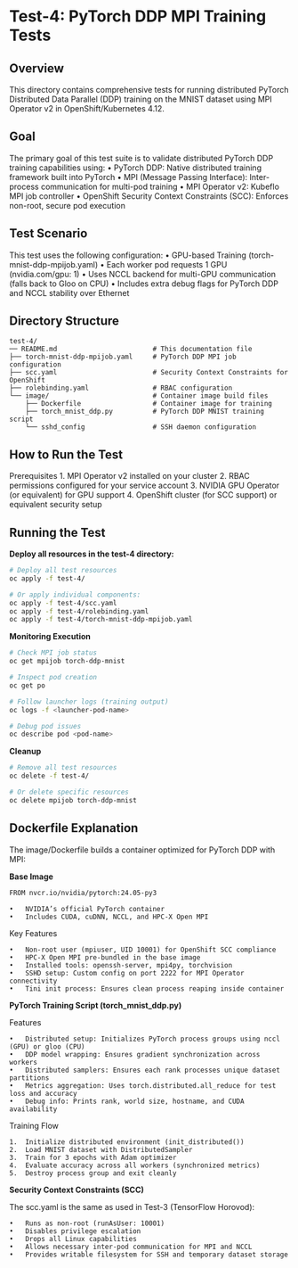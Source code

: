 # Test-4: PyTorch DDP MPI Training Tests

## Overview

This directory contains comprehensive tests for running distributed PyTorch Distributed Data Parallel (DDP) training on the MNIST dataset using MPI Operator v2 in OpenShift/Kubernetes 4.12.

## Goal

The primary goal of this test suite is to validate distributed PyTorch DDP training capabilities using:
	•	PyTorch DDP: Native distributed training framework built into PyTorch
	•	MPI (Message Passing Interface): Inter-process communication for multi-pod training
	•	MPI Operator v2: Kubeflo MPI job controller
	•	OpenShift Security Context Constraints (SCC): Enforces non-root, secure pod execution

## Test Scenario

This test uses the following configuration:
	•	GPU-based Training (torch-mnist-ddp-mpijob.yaml)
	•	Each worker pod requests 1 GPU (nvidia.com/gpu: 1)
	•	Uses NCCL backend for multi-GPU communication (falls back to Gloo on CPU)
	•	Includes extra debug flags for PyTorch DDP and NCCL stability over Ethernet

## Directory Structure

```
test-4/
── README.md                        # This documentation file
├── torch-mnist-ddp-mpijob.yaml     # PyTorch DDP MPI job configuration
├── scc.yaml                        # Security Context Constraints for OpenShift
├── rolebinding.yaml                # RBAC configuration
└── image/                          # Container image build files
    ├── Dockerfile                  # Container image for training
    ├── torch_mnist_ddp.py          # PyTorch DDP MNIST training script
    └── sshd_config                 # SSH daemon configuration
```

## How to Run the Test

Prerequisites
	1.	MPI Operator v2 installed on your cluster
	2.	RBAC permissions configured for your service account
	3.	NVIDIA GPU Operator (or equivalent) for GPU support
	4.	OpenShift cluster (for SCC support) or equivalent security setup

## Running the Test

**Deploy all resources in the test-4 directory:**

```bash
# Deploy all test resources
oc apply -f test-4/

# Or apply individual components:
oc apply -f test-4/scc.yaml
oc apply -f test-4/rolebinding.yaml
oc apply -f test-4/torch-mnist-ddp-mpijob.yaml
```

**Monitoring Execution**

```bash
# Check MPI job status
oc get mpijob torch-ddp-mnist

# Inspect pod creation
oc get po

# Follow launcher logs (training output)
oc logs -f <launcher-pod-name>

# Debug pod issues
oc describe pod <pod-name>
```

**Cleanup**

```bash
# Remove all test resources
oc delete -f test-4/

# Or delete specific resources
oc delete mpijob torch-ddp-mnist
```

## Dockerfile Explanation

The image/Dockerfile builds a container optimized for PyTorch DDP with MPI:

**Base Image**

```bash
FROM nvcr.io/nvidia/pytorch:24.05-py3
```

	•	NVIDIA’s official PyTorch container
	•	Includes CUDA, cuDNN, NCCL, and HPC-X Open MPI

Key Features

	•	Non-root user (mpiuser, UID 10001) for OpenShift SCC compliance
	•	HPC-X Open MPI pre-bundled in the base image
	•	Installed tools: openssh-server, mpi4py, torchvision
	•	SSHD setup: Custom config on port 2222 for MPI Operator connectivity
	•	Tini init process: Ensures clean process reaping inside container

**PyTorch Training Script (torch_mnist_ddp.py)**

Features

	•	Distributed setup: Initializes PyTorch process groups using nccl (GPU) or gloo (CPU)
	•	DDP model wrapping: Ensures gradient synchronization across workers
	•	Distributed samplers: Ensures each rank processes unique dataset partitions
	•	Metrics aggregation: Uses torch.distributed.all_reduce for test loss and accuracy
	•	Debug info: Prints rank, world size, hostname, and CUDA availability

Training Flow

	1.	Initialize distributed environment (init_distributed())
	2.	Load MNIST dataset with DistributedSampler
	3.	Train for 3 epochs with Adam optimizer
	4.	Evaluate accuracy across all workers (synchronized metrics)
	5.	Destroy process group and exit cleanly

**Security Context Constraints (SCC)**

The scc.yaml is the same as used in Test-3 (TensorFlow Horovod):

	•	Runs as non-root (runAsUser: 10001)
	•	Disables privilege escalation
	•	Drops all Linux capabilities
	•	Allows necessary inter-pod communication for MPI and NCCL
	•	Provides writable filesystem for SSH and temporary dataset storage

